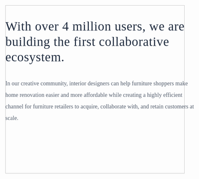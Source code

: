 <div style="width:100%;position:relative;top:0;bottom:0" class="strc1inlineContent" id="comp-irqdux85inlineContent"><style id="comp-irqdux85-mesh-styles">
    
#comp-irqdux85inlineContent {
    height: auto;
    width: 100%;
    position: relative;
}

#comp-irqdux85inlineContent-gridWrapper {
    pointer-events: none;
}

#comp-irqdux85inlineContent-gridContainer {
    position: static;
    display: grid;
    height: auto;
    width: 100%;
    min-height: 799px;
    grid-template-rows: min-content min-content 1fr;
    grid-template-columns: 100%;
}

#comp-jvwnxf2y {
    position: relative;
    margin: 152px 0px 10px calc((100% - 980px) * 0.5);
    left: -118px;
    grid-area: 1 / 1 / 4 / 2;
    justify-self: start;
    align-self: start;
}

#comp-jvwnyoee {
    position: relative;
    margin: 237px 0px 55px calc((100% - 980px) * 0.5);
    left: 493px;
    grid-area: 1 / 1 / 2 / 2;
    justify-self: start;
    align-self: start;
}

#comp-jvwnz5hx {
    position: relative;
    margin: 0px 0px 10px calc((100% - 980px) * 0.5);
    left: 496px;
    grid-area: 2 / 1 / 3 / 2;
    justify-self: start;
    align-self: start;
}

#comp-irqdux85centeredContent {
    position: relative;
}

#comp-irqdux85inlineContent-gridContainer > * {
    pointer-events: auto;
}

#comp-irqdux85inlineContent-gridContainer > [id$="-rotated-wrapper"] {
    pointer-events: none;
}

#comp-irqdux85inlineContent-gridContainer > [id$="-rotated-wrapper"] > * {
    pointer-events: auto;
}</style><div id="comp-irqdux85inlineContent-gridWrapper" data-mesh-internal="true"><div id="comp-irqdux85inlineContent-gridContainer" data-mesh-internal="true"><div style="width: 559px; height: 525px;" title="" data-is-responsive="false" data-display-mode="fill" data-content-padding-horizontal="0" data-content-padding-vertical="0" data-exact-height="525" class="ca1" id="comp-jvwnxf2y"><div style="width: 559px; height: 525px;" id="comp-jvwnxf2ylink" class="ca1link"><wix-image style="width:559px;height:525px;top:0;left:0;" data-has-bg-scroll-effect="" data-image-info="{&quot;imageData&quot;:{&quot;type&quot;:&quot;Image&quot;,&quot;id&quot;:&quot;dataItem-jvwnxf4f&quot;,&quot;metaData&quot;:{&quot;pageId&quot;:&quot;gkbn7&quot;,&quot;isPreset&quot;:false,&quot;schemaVersion&quot;:&quot;2.0&quot;,&quot;isHidden&quot;:false},&quot;title&quot;:&quot;&quot;,&quot;uri&quot;:&quot;8f44c0_379891b95241494f88e8c2db29b8b703~mv2_d_1308_1226_s_2.jpg&quot;,&quot;description&quot;:&quot;&quot;,&quot;width&quot;:1308,&quot;height&quot;:1226,&quot;alt&quot;:&quot;leading.jpg&quot;,&quot;crop&quot;:{&quot;x&quot;:2,&quot;y&quot;:0,&quot;width&quot;:1306,&quot;height&quot;:1226,&quot;svgId&quot;:&quot;909695c1e003409ba70b5561666c7c4d.svg&quot;},&quot;name&quot;:&quot;leading.jpg&quot;,&quot;displayMode&quot;:&quot;fill&quot;},&quot;containerId&quot;:&quot;comp-jvwnxf2y&quot;,&quot;displayMode&quot;:&quot;fill&quot;}" data-has-ssr-src="" data-is-svg="true" data-is-svg-mask="true" id="comp-jvwnxf2yimg" class="ca1img" data-src="https://static.wixstatic.com/media/8f44c0_379891b95241494f88e8c2db29b8b703~mv2_d_1308_1226_s_2.jpg/v1/crop/x_2,y_0,w_1306,h_1226/fill/w_1118,h_1050,al_c,q_85,usm_0.66_1.00_0.01/leading.webp"><svg id="svgcomp-jvwnxf2yimg" version="1.1" role="img" aria-label="leading.jpg" width="559" height="525" viewBox="0 0 559 525"><defs><style>#mask-comp-jvwnxf2yimg-svg * {fill: #fff; stroke: #fff; stroke-width: 0;}</style>
<mask id="mask-comp-jvwnxf2yimg">
    <use id="mask-comp-jvwnxf2yimg-svg-use" xlink:href="#mask-comp-jvwnxf2yimg-svg" width="100%" height="100%" x="0" y="0"></use>
</mask>
<svg id="mask-comp-jvwnxf2yimg-svg" preserveAspectRatio="none" data-bbox="20 20 160 160" viewBox="20 20 160 160" height="200" width="200" xmlns="http://www.w3.org/2000/svg" data-type="shape" role="img">
    <g>
        <path d="M180 20v160H20V20h160z"></path>
    </g>
</svg>

</defs><image width="559" height="525" x="0" y="0" transform="" preserveAspectRatio="xMidYMid slice" id="comp-jvwnxf2yimgimage" data-type="image" xlink:href="https://static.wixstatic.com/media/8f44c0_379891b95241494f88e8c2db29b8b703~mv2_d_1308_1226_s_2.jpg/v1/crop/x_2,y_0,w_1306,h_1226/fill/w_168,h_157,al_c,q_80,usm_0.66_1.00_0.01,blur_2/leading.jpg" mask="url(#mask-comp-jvwnxf2yimg)" data-svg-mask="mask-comp-jvwnxf2yimg-svg" style="width: 559px;height: 525px;object-fit: cover;mask: none;"></image></svg></wix-image></div></div><div data-packed="true" style="width: 607px; pointer-events: none;" class="txtNew" id="comp-jvwnyoee"><h3 class="font_3" style="font-size:40px; line-height:1.2em;"><span style="letter-spacing:0.02em;"><span style="font-size:40px;"><span style="font-weight:normal;"><span style="font-family:wfont_8f44c0_3bd4935f73b34f3ab9a606da4cf37d99,wf_3bd4935f73b34f3ab9a606da4,orig_helveticaneue_bold;"><span style="color:#212D40;">With over 4 million users, we are building the first collaborative ecosystem.</span></span></span></span></span></h3></div><div data-packed="true" style="width: 600px; pointer-events: none;" class="txtNew" id="comp-jvwnz5hx"><h3 class="font_3" style="font-size:18px; line-height:2em;"><span style="font-size:18px;"><span style="color:#56606F;"><span style="font-family:wfont_8f44c0_853af57995c145dca5c65ecde916d8ac,wf_853af57995c145dca5c65ecde,orig_helveticaneue_light;"><span style="font-weight:normal;">In our creative community, interior designers can help furniture shoppers make home renovation&nbsp;easier&nbsp;and more affordable while creating a highly efficient channel for furniture retailers to acquire, collaborate with, and retain customers at scale.</span></span></span></span></h3></div></div></div></div>
